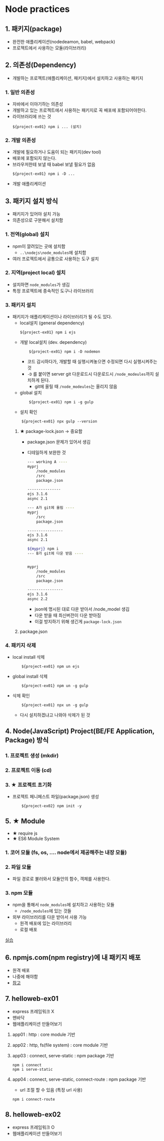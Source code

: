 
# Node practices

## 1. 패키지(package)
- 완전한 애플리케이션(nodedeamon, babel, webpack)
- 프로젝트에서 사용하는 모듈(라이브러리)


## 2. 의존성(Dependency)
- 개발하는 프로젝트(애플리케이션, 패키지)에서 설치하고 사용하는 패키지
### 1. 일반 의존성
+ 자바에서 이야기하는 의존성
+ 개발하고 있는 프로젝트에서 사용하는 패키지로 꼭 배포에 포함되어야한다. 
+ 라이브러리에 쓰는 것
    ```shell
    ${project-ex01} npm i ... (설치)
    ```
### 2. 개발 의존성
+ 개발에 필요하거나 도움이 되는 패키지(dev tool) 
+ 배포에 포함되지 않는다. 
+ 브라우저한테 보낼 때 babel 보낼 필요가 없음 
    ```shell
    ${project-ex01} npm i -D ...
    ```
+ 개발 애플리케이션

## 3. 패키지 설치 방식
+ 패키지가 있어야 설치 가능
+ 의존성으로 구분해서 설치함
### 1. 전역(global) 설치
+ npm이 깔려있는 곳에 설치함
    - ```..\nodejs\node_modules```에 설치함
+ 여러 프로젝트에서 공통으로 사용하는 도구 설치
### 2. 지역(project local) 설치
+ 설치하면 ```node_modules```가 생김
+ 특정 프로젝트에 종속적인 도구나 라이브러리
### 3. 패키지 설치
+ 패키지가 애플리케이션이나 라이브러리가 될 수도 있다.
    + local설치 (general dependency)
        ```shell
        ${project-ex01} npm i ejs
        ```
    + 개발 local설치 (dev. dependency)
        ```shell
            ${project-ex01} npm i -D nodemon 
        ```
        + 코드 감시하다가, 개발할 때 실행시켜놓으면 수정되면 다시 실행시켜주는 것
        + ```-D``` 를 붙이면 server git 다운로드시 다운로드시 ```/node_modeules```까지 설치하게 된다.
            + git에 올릴 때 ```/node_modeules```는 올리지 않음
    + global 설치
        ```shell
            ${project-ex01} npm i -g gulp 
        ```
    + 설치 확인
    ```shell
        ${project-ex01} npx gulp --version
    ```
    1. ★ package-lock.json → 중요함
        + package.json 문제가 있어서 생김
        + 디테일하게 보완한 것
            ```bash
            --- working A ----
            myprj
                /node_modules
                /src
                package.json
            
            ---------------
            ejs 3.1.6 
            async 2.1
            ```       

            
            ```bash
            --- A가 git에 올림 ----
            myprj
                /src
                package.json

            ----------------
            ejs 3.1.6
            async 2.1
            ```

            
            ```bash
            ${myprj} npm i
            --- B가 git에 다운 받음 ----
            
            
            myprj
                /node_modules
                /src
                package.json
            
            ----------------
            ejs 3.1.6
            async 2.2
            ```
        
        
            + json에 명시된 대로 다운 받아서 /node_model 생김
            + 다운 받을 때 최신버전이 다운 받아짐
            + 이걸 방지하기 위해 생긴게 ```package-lock.json``` 

    2. package.json
### 4. 패키지 삭제
+ local install 삭제
    ```shell
        ${project-ex01} npm un ejs
    ```
+ global install 삭제
    ```shell
        ${project-ex01} npm un -g gulp
    ```
+ 삭제 확인
    ```shell
        ${project-ex01} npx un -g gulp
    ```
    + 다시 설치하겠냐고 나와야 삭제가 된 것




## 4. Node(JavaScript) Project(BE/FE Application, Package) 방식
### 1. 프로젝트 생성 (mkdir)
### 2. 프로젝트 이동 (cd)
### 3. ★ 프로젝트 초기화 
+ 프로젝트 페니페스트 파일(package.json) 생성
    ```shell
        ${project-ex02} npm init -y
    ```


## 5. ★ Module 
+ ★ require js
+ ★ ES6 Module System

### 1. 코어 모듈 (fs, os, .... node에서 제공해주는 내장 모듈)
### 2. 파일 모듈 
+ 파일 경로로 불러와서 모듈안의 함수, 객체를 사용한다.
### 3. npm 모듈
+ npm을 통해서 ```node_modules```에 설치하고 사용하는 모듈
    - ```/node_modules```에 있는 것들
+ 외부 라이브러리를 다운 받아서 사용 가능
    - 원격 배포에 있는 라이브러리
    - 로컬 배포

[실습](https://github.com/luster1031/JAVA_Expert_courses_Practice/blob/master/node-practices/practice.md)



## 6. npmjs.com(npm registry)에 내 패키지 배포
+ 원격 배포
+ 나중에 해야함
+ [참고](https://github.com/kickscar/javascript-practices/tree/main/TechNotes/javascript-practices/11.Development%20Environments)




## 7. helloweb-ex01
+ express 프레임워크 X
+ 맨바닥
+ 웹애플리케이션 만들어보기
1. app01 : http : core module 기반
2. app02 : http, fs(file system) : core module 기반
3. app03 : connect, serve-static : npm package 기반
    ```shell
    npm i connect
    npm i serve-static
    ```
    
4. app04 : connect, serve-static, connect-route : npm package 기반
    + url 조절 할 수 있음 (특정 url 사용)
    ```shell
    npm i connect-route
    ```

## 8. helloweb-ex02
+ express 프레임워크 O
+ 웹애플리케이션 만들어보기
